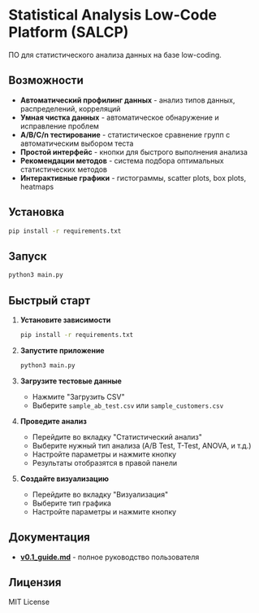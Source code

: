 # Statistical Analysis Low-Code Platform (SALCP)

ПО для статистического анализа данных на базе low-coding.

## Возможности

- **Автоматический профилинг данных** - анализ типов данных, распределений, корреляций
- **Умная чистка данных** - автоматическое обнаружение и исправление проблем
- **A/B/C/n тестирование** - статистическое сравнение групп с автоматическим выбором теста
- **Простой интерфейс** - кнопки для быстрого выполнения анализа
- **Рекомендации методов** - система подбора оптимальных статистических методов
- **Интерактивные графики** - гистограммы, scatter plots, box plots, heatmaps

## Установка

```bash
pip install -r requirements.txt
```

## Запуск

```bash
python3 main.py
```

## Быстрый старт

1. **Установите зависимости**
   ```bash
   pip install -r requirements.txt
   ```

2. **Запустите приложение**
   ```bash
   python3 main.py
   ```

3. **Загрузите тестовые данные**
   - Нажмите "Загрузить CSV"
   - Выберите `sample_ab_test.csv` или `sample_customers.csv`

4. **Проведите анализ**
   - Перейдите во вкладку "Статистический анализ"
   - Выберите нужный тип анализа (A/B Test, T-Test, ANOVA, и т.д.)
   - Настройте параметры и нажмите кнопку
   - Результаты отобразятся в правой панели

5. **Создайте визуализацию**
   - Перейдите во вкладку "Визуализация"
   - Выберите тип графика
   - Настройте параметры и нажмите кнопку

## Документация

- [**v0.1_guide.md**](versions/v0.1_guide.md) - полное руководство пользователя


## Лицензия 
MIT License
